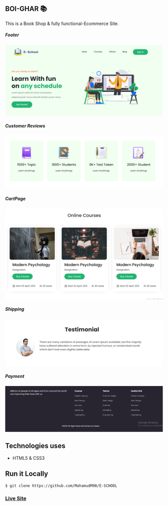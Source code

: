 ## BOI-GHAR 📚

This is a Book Shop & fully functional-Ecommerce Site. 



##### Footer
![ScreenShot of Form](screenshots/a.png)

##### Customer Reviews
![ScreenShot of Form](screenshots/b.png)

##### CartPage
![ScreenShot of Form](screenshots/c.png)

##### Shipping 
![ScreenShot of Form](screenshots/d.png)

##### Payment
![ScreenShot of Form](screenshots/e.png)






## Technologies uses
 - HTML5 & CSS3





## Run it Locally
```
$ git clone https://github.com/MahamudM90/E-SCHOOL

```
   ###    [Live Site](https://eschoolm90.netlify.app/)

